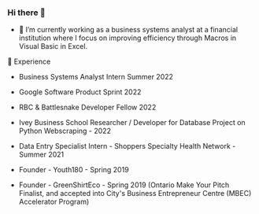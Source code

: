 ### Hi there 👋

<!--
**ggongg/ggongg** is a ✨ _special_ ✨ repository because its `README.md` (this file) appears on your GitHub profile.

Here are some ideas to get you started:

- 🔭 I’m currently working on ...
- 🌱 I’m currently learning ...
- 👯 I’m looking to collaborate on ...
- 🤔 I’m looking for help with ...
- 💬 Ask me about ...
- 📫 How to reach me: ...
- 😄 Pronouns: ...
- ⚡ Fun fact: ...
-->

- 🔭 I’m currently working as a business systems analyst at a financial institution where I focus on improving efficiency through Macros in Visual Basic in Excel. 

📝 Experience
- Business Systems Analyst Intern Summer 2022
- Google Software Product Sprint 2022
- RBC & Battlesnake Developer Fellow 2022
- Ivey Business School Researcher / Developer for Database Project on Python Webscraping - 2022

- Data Entry Specialist Intern - Shoppers Specialty Health Network  - Summer 2021
- Founder - Youth180 - Spring 2019 
- Founder - GreenShirtEco - Spring 2019 (Ontario Make Your Pitch Finalist, and accepted into City's Business Entrepreneur Centre (MBEC) Accelerator Program)

